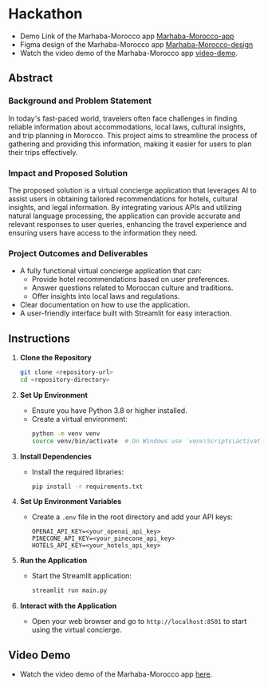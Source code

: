 # Hackathon


- Demo Link of the Marhaba-Morocco app [Marhaba-Morocco-app](https://marhaba-morocco.streamlit.app/)
- Figma design of the Marhaba-Morocco app [Marhaba-Morocco-design](https://www.figma.com/design/e2Th6xQ4EvAaYwoPeHBzeN/Marhaba-Morocco?node-id=154-15406&t=giX5iXYplDUsToEY-1)
- Watch the video demo of the Marhaba-Morocco app [video-demo](https://drive.google.com/file/d/1P2S0oJvJQAcTiU3ctTCJRs2uIA5ngP43/view?usp=sharing).

## Abstract

### Background and Problem Statement

In today's fast-paced world, travelers often face challenges in finding reliable information about accommodations, local laws, cultural insights, and trip planning in Morocco. This project aims to streamline the process of gathering and providing this information, making it easier for users to plan their trips effectively.

### Impact and Proposed Solution

The proposed solution is a virtual concierge application that leverages AI to assist users in obtaining tailored recommendations for hotels, cultural insights, and legal information. By integrating various APIs and utilizing natural language processing, the application can provide accurate and relevant responses to user queries, enhancing the travel experience and ensuring users have access to the information they need.

### Project Outcomes and Deliverables

- A fully functional virtual concierge application that can:
  - Provide hotel recommendations based on user preferences.
  - Answer questions related to Moroccan culture and traditions.
  - Offer insights into local laws and regulations.
- Clear documentation on how to use the application.
- A user-friendly interface built with Streamlit for easy interaction.

## Instructions

1. **Clone the Repository**

   ```bash
   git clone <repository-url>
   cd <repository-directory>
   ```

2. **Set Up Environment**

   - Ensure you have Python 3.8 or higher installed.
   - Create a virtual environment:
     ```bash
     python -m venv venv
     source venv/bin/activate  # On Windows use `venv\Scripts\activate`
     ```

3. **Install Dependencies**

   - Install the required libraries:
     ```bash
     pip install -r requirements.txt
     ```

4. **Set Up Environment Variables**

   - Create a `.env` file in the root directory and add your API keys:
     ```
     OPENAI_API_KEY=<your_openai_api_key>
     PINECONE_API_KEY=<your_pinecone_api_key>
     HOTELS_API_KEY=<your_hotels_api_key>
     ```

5. **Run the Application**

   - Start the Streamlit application:
     ```bash
     streamlit run main.py
     ```

6. **Interact with the Application**
   - Open your web browser and go to `http://localhost:8501` to start using the virtual concierge.

## Video Demo

- Watch the video demo of the Marhaba-Morocco app [here](https://drive.google.com/file/d/1P2S0oJvJQAcTiU3ctTCJRs2uIA5ngP43/view?usp=sharing).
